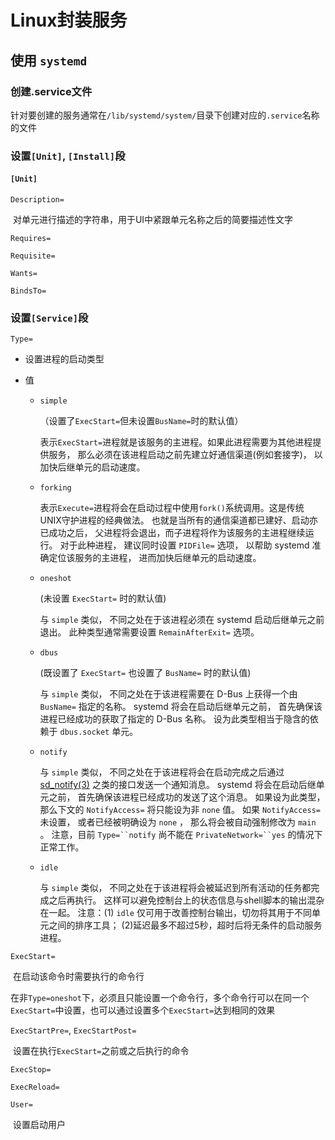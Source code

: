 # Linux封装服务

## 使用 `systemd`

### 创建.service文件

针对要创建的服务通常在`/lib/systemd/system/`目录下创建对应的`.service`名称的文件

### 设置`[Unit]`, `[Install]`段

#### `[Unit]`

`Description=`

​	对单元进行描述的字符串，用于UI中紧跟单元名称之后的简要描述性文字

`Requires=`

`Requisite=`

`Wants=`

`BindsTo=`



### 设置`[Service]`段

`Type=`

- 设置进程的启动类型

- 值

  - `simple`

    （设置了`ExecStart=`但未设置`BusName=`时的默认值）

    表示`ExecStart=`进程就是该服务的主进程。如果此进程需要为其他进程提供服务， 那么必须在该进程启动之前先建立好通信渠道(例如套接字)， 以加快后继单元的启动速度。

  - `forking`

    表示`Execute=`进程将会在启动过程中使用`fork()`系统调用。这是传统UNIX守护进程的经典做法。 也就是当所有的通信渠道都已建好、启动亦已成功之后， 父进程将会退出，而子进程将作为该服务的主进程继续运行。 对于此种进程， 建议同时设置 `PIDFile=` 选项， 以帮助 systemd 准确定位该服务的主进程， 进而加快后继单元的启动速度。

  - `oneshot` 

    (未设置 `ExecStart=` 时的默认值) 

    与 `simple` 类似， 不同之处在于该进程必须在 systemd 启动后继单元之前退出。 此种类型通常需要设置 `RemainAfterExit=` 选项。

  - `dbus` 

    (既设置了 `ExecStart=` 也设置了 `BusName=` 时的默认值) 

    与 `simple` 类似， 不同之处在于该进程需要在 D-Bus 上获得一个由 `BusName=` 指定的名称。 systemd 将会在启动后继单元之前， 首先确保该进程已经成功的获取了指定的 D-Bus 名称。 设为此类型相当于隐含的依赖于 `dbus.socket` 单元。

  - `notify`

    与 `simple` 类似， 不同之处在于该进程将会在启动完成之后通过 [sd_notify(3)](http://www.jinbuguo.com/systemd/sd_notify.html#) 之类的接口发送一个通知消息。 systemd 将会在启动后继单元之前， 首先确保该进程已经成功的发送了这个消息。 如果设为此类型， 那么下文的 `NotifyAccess=` 将只能设为非 `none` 值。 如果 `NotifyAccess=` 未设置， 或者已经被明确设为 `none` ， 那么将会被自动强制修改为 `main` 。 注意，目前 `Type=``notify` 尚不能在 `PrivateNetwork=``yes` 的情况下正常工作。

  - `idle`

    与 `simple` 类似， 不同之处在于该进程将会被延迟到所有活动的任务都完成之后再执行。 这样可以避免控制台上的状态信息与shell脚本的输出混杂在一起。 注意：(1) `idle` 仅可用于改善控制台输出，切勿将其用于不同单元之间的排序工具； (2)延迟最多不超过5秒，超时后将无条件的启动服务进程。

`ExecStart=`

​	在启动该命令时需要执行的命令行

​	在非`Type=oneshot`下，必须且只能设置一个命令行，多个命令行可以在同一个`ExecStart=`中设置，也可以通过设置多个`ExecStart=`达到相同的效果

`ExecStartPre=`, `ExecStartPost=`

​	设置在执行`ExecStart=`之前或之后执行的命令

`ExecStop=`

`ExecReload=`

`User=` 

​	设置启动用户


